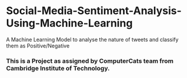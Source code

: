 # Social-Media-Sentiment-Analysis-Using-Machine-Learning
A Machine Learning Model to analyse the nature of tweets and classify them as Positive/Negative


### This is a Project as assigned by ComputerCats team from Cambridge Institute of Technology.
